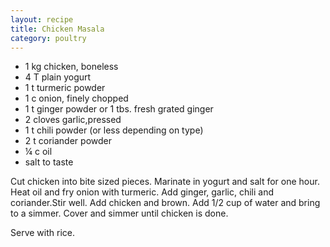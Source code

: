 ```yaml
---
layout: recipe
title: Chicken Masala
category: poultry
---
```

- 1 kg chicken, boneless
- 4 T plain yogurt
- 1 t turmeric powder
- 1 c onion, finely chopped
- 1 t ginger powder or 1 tbs. fresh grated ginger
- 2 cloves garlic,pressed
- 1 t chili powder (or less depending on type)
- 2 t coriander powder
- ¼ c oil
- salt to taste

Cut chicken into bite sized pieces. Marinate in yogurt and salt for one hour. Heat oil and fry onion with turmeric. Add ginger, garlic, chili and coriander.Stir well. Add chicken and brown. Add 1/2 cup of water and bring to a simmer. Cover and simmer until chicken is done.

Serve with rice.
